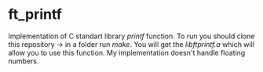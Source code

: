 # ft_printf
Implementation of C standart library *printf* function.
To run you should clone this repository -> in a folder run *make*. You will get the *libftprintf.a* which will allow you to use this function.
My implementation doesn't handle floating numbers.
